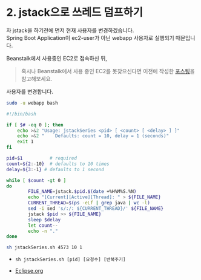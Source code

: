 # 2. jstack으로 쓰레드 덤프하기

자 jstack을 하기전에 먼저 현재 사용자를 변경하겠습니다.  
Spring Boot Application이 ec2-user가 아닌 webapp 사용자로 실행되기 때문입니다.  
  
Beanstalk에서 사용중인 EC2로 접속하신 뒤, 

> 혹시나 Beanstalk에서 사용 중인 EC2를 못찾으신다면 이전에 작성한 [포스팅](http://jojoldu.tistory.com/312)을 참고해보세요.

사용자를 변경합니다.

```bash
sudo -u webapp bash
```

```bash
#!/bin/bash

if [ $# -eq 0 ]; then
    echo >&2 "Usage: jstackSeries <pid> [ <count> [ <delay> ] ]"
    echo >&2 "    Defaults: count = 10, delay = 1 (seconds)"
    exit 1
fi

pid=$1          # required
count=${2:-10}  # defaults to 10 times
delay=${3:-1} # defaults to 1 second

while [ $count -gt 0 ]
do
        FILE_NAME=jstack.$pid.$(date +%H%M%S.%N)
        echo "[Current][Active][Thread]: " > ${FILE_NAME}
        CURRENT_THREAD=$(ps -eLf | grep java | wc -l)
        sed -i sed 's/:/: ${CURRENT_THREAD}/' ${FILE_NAME}
        jstack $pid >> ${FILE_NAME}
        sleep $delay
        let count--
        echo -n "."
done
```

```bash
sh jstackSeries.sh 4573 10 1
```

* ```sh jstackSeries.sh [pid] [요청수] [반복주기]```

* [Eclipse.org](http://wiki.eclipse.org/How_to_report_a_deadlock#jstackSeries_--_jstack_sampling_in_fixed_time_intervals_.28tested_on_Linux.29) 